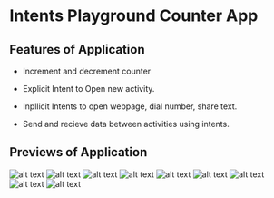 # Intents Playground Counter App

## Features of Application

- Increment and decrement counter

- Explicit Intent to Open new activity.

- Inpllicit Intents to open webpage, dial number, share text.

- Send and recieve data between activities using intents.

## Previews  of Application
![alt text](https://github.com/patelsneh18/storage/blob/main/CounterApp/IntentPlayground.jpg)
![alt text](https://github.com/patelsneh18/storage/blob/main/CounterApp/InvalidWebError.jpg)
![alt text](https://github.com/patelsneh18/storage/blob/main/CounterApp/WebPage.jpg)
![alt text](https://github.com/patelsneh18/storage/blob/main/CounterApp/Dial.jpg)
![alt text](https://github.com/patelsneh18/storage/blob/main/CounterApp/ShareText.jpg)
![alt text](https://github.com/patelsneh18/storage/blob/main/CounterApp/Send50.jpg)
![alt text](https://github.com/patelsneh18/storage/blob/main/CounterApp/Rec50.jpg)
![alt text](https://github.com/patelsneh18/storage/blob/main/CounterApp/SendBack60.jpg)
![alt text](https://github.com/patelsneh18/storage/blob/main/CounterApp/Recieve60.jpg)
